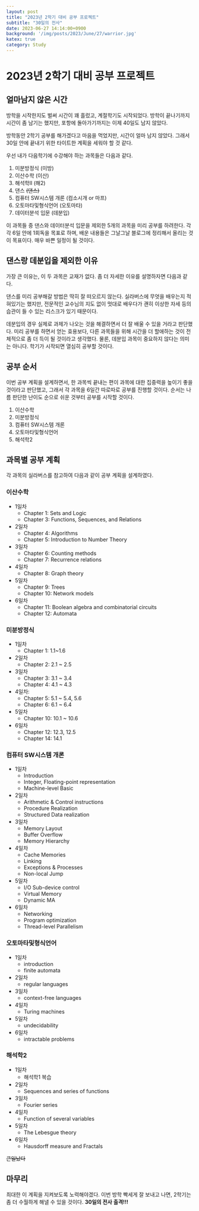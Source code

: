 ```yaml
---
layout: post
title: "2023년 2학기 대비 공부 프로젝트"
subtitle: "30일의 전사"
date: 2023-06-27 14:14:00+0900
background: '/img/posts/2023/June/27/warrior.jpg'
katex: true
category: Study
---
```


# 2023년 2학기 대비 공부 프로젝트

## 얼마남지 않은 시간

방학을 시작한지도 벌써 시간이 꽤 흘렀고, 계절학기도 시작되었다. 방학이 끝나기까지 시간이 좀 남기는 했지만, 포항에 돌아가기까지는 이제 40일도 남지 않았다.

방학동안 2학기 공부를 해가겠다고 마음을 먹었지만, 시간이 얼마 남지 않았다. 그래서 30일 안에 끝내기 위한 타이트한 계획을 세워야 할 것 같다.

우선 내가 다음학기에 수강해야 하는 과목들은 다음과 같다.
1. 미분방정식 (미방)
2. 이산수학 (이산)
3. 해석학II (해2)
4. 댄스 ~~(댄스)~~
5. 컴퓨터 SW시스템 개론 (컴소시개 or 마프)
6. 오토마타및형식언어 (오토마타)
7. 데이터분석 입문 (데분입)

이 과목들 중 댄스와 데이터분석 입문을 제외한 5개의 과목을 미리 공부를 하려한다. 각각 6일 안에 1회독을 목표로 하며, 배운 내용들은 그날그날 블로그에 정리해서 올리는 것이 목표이다. 매우 바쁜 일정이 될 것이다.

## 댄스랑 데분입을 제외한 이유

가장 큰 이유는, 이 두 과목은 교재가 없다. 좀 더 자세한 이유를 설명하자면 다음과 같다.

댄스를 미리 공부해갈 방법은 딱히 잘 떠오르지 않는다. 실라버스에 무엇을 배우는지 적혀있기는 했지만, 전문적인 교수님의 지도 없이 멋대로 배우다가 괜히 이상한 자세 등의 습관이 들 수 있는 리스크가 있기 때문이다.

데분입의 경우 실제로 과제가 나오는 것을 해결하면서 더 잘 배울 수 있을 거라고 판단했다. 미리 공부를 하면서 얻는 효용보다, 다른 과목들을 위해 시간을 더 할애하는 것이 전체적으로 좀 더 득이 될 것이라고 생각했다. 물론, 데분입 과목이 중요하지 않다는 의미는 아니다. 학기가 시작되면 열심히 공부할 것이다.

## 공부 순서

이번 공부 계획을 설계하면서, 한 과목씩 끝내는 편이 과목에 대한 집중력을 높이기 좋을 것이라고 판단했고, 그래서 각 과목을 6일간 따로따로 공부를 진행할 것이다. 순서는 나름 판단한 난이도 순으로 쉬운 것부터 공부를 시작할 것이다.

1. 이산수학
2. 미분방정식
3. 컴퓨터 SW시스템 개론
4. 오토마타및형식언어
5. 해석학2

## 과목별 공부 계획

각 과목의 실라버스를 참고하여 다음과 같이 공부 계획을 설계하였다.

### 이산수학

* 1일차 
    * Chapter 1: Sets and Logic
    * Chapter 3: Functions, Sequences, and Relations 
* 2일차
    * Chapter 4: Algorithms
    * Chapter 5: Introduction to Number Theory
* 3일차
    * Chapter 6: Counting methods
    * Chapter 7: Recurrence relations
* 4일차
    * Chapter 8: Graph theory
* 5일차
    * Chapter 9: Trees
    * Chapter 10: Network models
* 6일차
    * Chapter 11: Boolean algebra and combinatorial circuits
    * Chapter 12: Automata

### 미분방정식

* 1일차
    * Chapter 1: 1.1~1.6
* 2일차
    * Chapter 2: 2.1 ~ 2.5
* 3일차
    * Chapter 3: 3.1 ~ 3.4
    * Chapter 4: 4.1 ~ 4.3
* 4일차: 
    * Chapter 5: 5.1 ~ 5.4, 5.6
    * Chapter 6: 6.1 ~ 6.4
* 5일차
    * Chapter 10: 10.1 ~ 10.6
* 6일차
    * Chapter 12: 12.3, 12.5
    * Chapter 14: 14.1

### 컴퓨터 SW시스템 개론

* 1일차
    * Introduction
    * Integer, Floating-point representation
    * Machine-level Basic
* 2일차
    * Arithmetic & Control instructions
    * Procedure Realization
    * Structured Data realization
* 3일차
    * Memory Layout
    * Buffer Overflow
    * Memory Hierarchy
* 4일차
    * Cache Memories
    * Linking
    * Exceptions & Processes
    * Non-local Jump
* 5일차
    * I/O Sub-device control
    * Virtual Memory
    * Dynamic MA
* 6일차
    * Networking
    * Program optimization
    * Thread-level Parallelism

### 오토마타및형식언어

* 1일차
    * introduction
    * finite automata
* 2일차
    * regular languages
* 3일차
    * context-free languages
* 4일차
    * Turing machines
* 5일차
    * undecidability
* 6일차
    * intractable problems

### 해석학2

* 1일차
    * 해석학1 복습
* 2일차    
    * Sequences and series of functions 
* 3일차
    * Fourier series 
* 4일차
    * Function of several variables
* 5일차
    * The Lebesgue theory 
* 6일차
    * Hausdorff measure and Fractals

~~큰일났다~~

## 마무리

최대한 이 계획을 지켜보도록 노력해야겠다. 이번 방학 빡세게 잘 보내고 나면, 2학기는 좀 더 수월하게 해낼 수 있을 것이다. **30일의 전사 출격!!!**